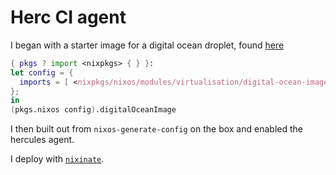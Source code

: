 # Herc CI agent

I began with a starter image for a digital ocean droplet, found [here](https://justinas.org/nixos-in-the-cloud-step-by-step-part-1)

```nix
{ pkgs ? import <nixpkgs> { } }:
let config = {
  imports = [ <nixpkgs/nixos/modules/virtualisation/digital-ocean-image.nix> ];
};
in
(pkgs.nixos config).digitalOceanImage
```

I then built out from `nixos-generate-config` on the box and enabled the hercules agent.

I deploy with [`nixinate`](https://github.commatthewcroughan/nixinate).
